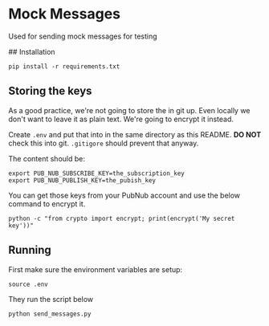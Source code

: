 # Mock Messages

Used for sending mock messages for testing

## Installation

```
pip install -r requirements.txt
```

## Storing the keys

As a good practice, we're not going to store the in git up.
Even locally we don't want to leave it as plain text.
We're going to encrypt it instead.

Create ``.env`` and put that into in the same directory as this README.
**DO NOT** check this into git. ``.gitigore`` should prevent that anyway.

The content should be:

```
export PUB_NUB_SUBSCRIBE_KEY=the_subscription_key
export PUB_NUB_PUBLISH_KEY=the_pubish_key
```

You can get those keys from your PubNub account and use the below command to encrypt it.

```
python -c "from crypto import encrypt; print(encrypt('My secret key'))"
```


## Running

First make sure the environment variables are setup:

```
source .env
```

They run the script below

```
python send_messages.py
```